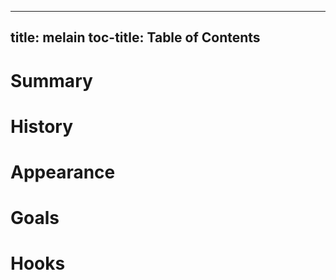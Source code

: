 
---
title: melain
toc-title: Table of Contents
---

# Summary

# History

# Appearance

# Goals

# Hooks


